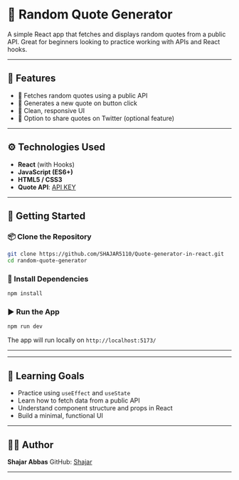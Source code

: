 
# 📝 Random Quote Generator

A simple React app that fetches and displays random quotes from a public API. Great for beginners looking to practice working with APIs and React hooks.


---

## 📌 Features

- 🎯 Fetches random quotes using a public API
- 🔄 Generates a new quote on button click
- 🎨 Clean, responsive UI
- 🔗 Option to share quotes on Twitter (optional feature)

---

## ⚙️ Technologies Used

- **React** (with Hooks)
- **JavaScript (ES6+)**
- **HTML5 / CSS3**
- **Quote API**: [API KEY](https://dummyjson.com/quotes)

---

## 🚀 Getting Started

### 📦 Clone the Repository

```bash
git clone https://github.com/SHAJAR5110/Quote-generator-in-react.git
cd random-quote-generator
````

### 📲 Install Dependencies

```bash
npm install
```

### ▶️ Run the App

```bash
npm run dev
```

The app will run locally on `http://localhost:5173/`

---


---

## 🧠 Learning Goals

* Practice using `useEffect` and `useState`
* Learn how to fetch data from a public API
* Understand component structure and props in React
* Build a minimal, functional UI

---

## 🧑‍💻 Author

**Shajar Abbas**
GitHub: [Shajar](https://github.com/SHAJAR5110)

---




